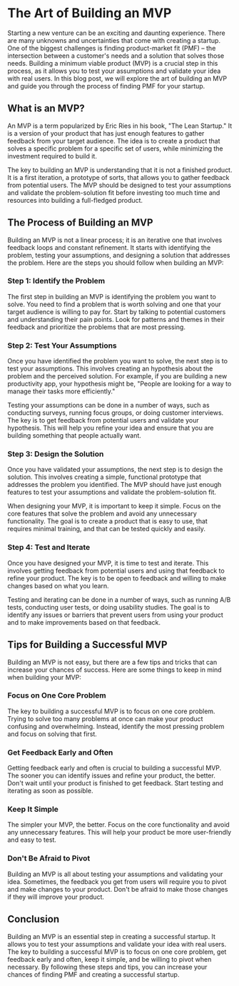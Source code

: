 # The Art of Building an MVP

Starting a new venture can be an exciting and daunting experience. There are many unknowns and uncertainties that come with creating a startup. One of the biggest challenges is finding product-market fit (PMF) – the intersection between a customer's needs and a solution that solves those needs. Building a minimum viable product (MVP) is a crucial step in this process, as it allows you to test your assumptions and validate your idea with real users. In this blog post, we will explore the art of building an MVP and guide you through the process of finding PMF for your startup.

## What is an MVP?

An MVP is a term popularized by Eric Ries in his book, "The Lean Startup." It is a version of your product that has just enough features to gather feedback from your target audience. The idea is to create a product that solves a specific problem for a specific set of users, while minimizing the investment required to build it.

The key to building an MVP is understanding that it is not a finished product. It is a first iteration, a prototype of sorts, that allows you to gather feedback from potential users. The MVP should be designed to test your assumptions and validate the problem-solution fit before investing too much time and resources into building a full-fledged product.

## The Process of Building an MVP

Building an MVP is not a linear process; it is an iterative one that involves feedback loops and constant refinement. It starts with identifying the problem, testing your assumptions, and designing a solution that addresses the problem. Here are the steps you should follow when building an MVP:

### Step 1: Identify the Problem

The first step in building an MVP is identifying the problem you want to solve. You need to find a problem that is worth solving and one that your target audience is willing to pay for. Start by talking to potential customers and understanding their pain points. Look for patterns and themes in their feedback and prioritize the problems that are most pressing.

### Step 2: Test Your Assumptions

Once you have identified the problem you want to solve, the next step is to test your assumptions. This involves creating an hypothesis about the problem and the perceived solution. For example, if you are building a new productivity app, your hypothesis might be, "People are looking for a way to manage their tasks more efficiently."

Testing your assumptions can be done in a number of ways, such as conducting surveys, running focus groups, or doing customer interviews. The key is to get feedback from potential users and validate your hypothesis. This will help you refine your idea and ensure that you are building something that people actually want.

### Step 3: Design the Solution

Once you have validated your assumptions, the next step is to design the solution. This involves creating a simple, functional prototype that addresses the problem you identified. The MVP should have just enough features to test your assumptions and validate the problem-solution fit.

When designing your MVP, it is important to keep it simple. Focus on the core features that solve the problem and avoid any unnecessary functionality. The goal is to create a product that is easy to use, that requires minimal training, and that can be tested quickly and easily.

### Step 4: Test and Iterate

Once you have designed your MVP, it is time to test and iterate. This involves getting feedback from potential users and using that feedback to refine your product. The key is to be open to feedback and willing to make changes based on what you learn.

Testing and iterating can be done in a number of ways, such as running A/B tests, conducting user tests, or doing usability studies. The goal is to identify any issues or barriers that prevent users from using your product and to make improvements based on that feedback.

## Tips for Building a Successful MVP

Building an MVP is not easy, but there are a few tips and tricks that can increase your chances of success. Here are some things to keep in mind when building your MVP:

### Focus on One Core Problem

The key to building a successful MVP is to focus on one core problem. Trying to solve too many problems at once can make your product confusing and overwhelming. Instead, identify the most pressing problem and focus on solving that first.

### Get Feedback Early and Often

Getting feedback early and often is crucial to building a successful MVP. The sooner you can identify issues and refine your product, the better. Don't wait until your product is finished to get feedback. Start testing and iterating as soon as possible.

### Keep It Simple

The simpler your MVP, the better. Focus on the core functionality and avoid any unnecessary features. This will help your product be more user-friendly and easy to test.

### Don't Be Afraid to Pivot

Building an MVP is all about testing your assumptions and validating your idea. Sometimes, the feedback you get from users will require you to pivot and make changes to your product. Don't be afraid to make those changes if they will improve your product.

## Conclusion

Building an MVP is an essential step in creating a successful startup. It allows you to test your assumptions and validate your idea with real users. The key to building a successful MVP is to focus on one core problem, get feedback early and often, keep it simple, and be willing to pivot when necessary. By following these steps and tips, you can increase your chances of finding PMF and creating a successful startup.